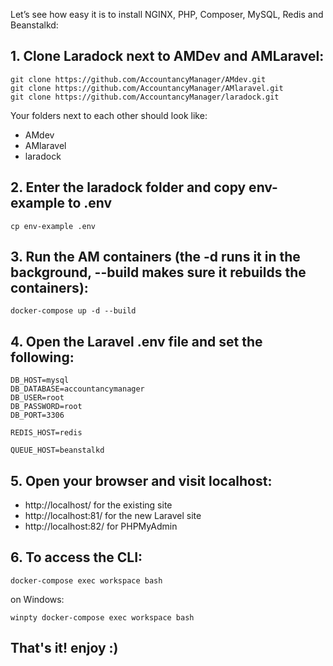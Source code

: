 Let’s see how easy it is to install NGINX, PHP, Composer, MySQL, Redis and Beanstalkd:

## 1. Clone Laradock next to AMDev and AMLaravel:
```
git clone https://github.com/AccountancyManager/AMdev.git
git clone https://github.com/AccountancyManager/AMlaravel.git
git clone https://github.com/AccountancyManager/laradock.git
```
Your folders next to each other should look like:
- AMdev
- AMlaravel
- laradock

## 2. Enter the laradock folder and copy env-example to .env
```
cp env-example .env
```

## 3. Run the AM containers (the -d runs it in the background, --build makes sure it rebuilds the containers):
```
docker-compose up -d --build
```

## 4. Open the Laravel .env file and set the following:
```
DB_HOST=mysql
DB_DATABASE=accountancymanager
DB_USER=root
DB_PASSWORD=root
DB_PORT=3306

REDIS_HOST=redis

QUEUE_HOST=beanstalkd
```

## 5. Open your browser and visit localhost:
- http://localhost/ for the existing site 
- http://localhost:81/ for the new Laravel site 
- http://localhost:82/ for PHPMyAdmin 

## 6. To access the CLI:
```
docker-compose exec workspace bash
```
on Windows:
```
winpty docker-compose exec workspace bash
```
## That's it! enjoy :)

